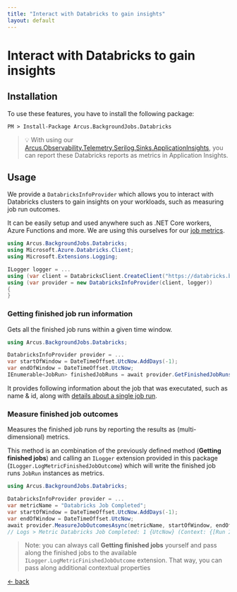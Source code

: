 ```yaml
---
title: "Interact with Databricks to gain insights"
layout: default
---
```


# Interact with Databricks to gain insights

## Installation

To use these features, you have to install the following package:

```shell
PM > Install-Package Arcus.BackgroundJobs.Databricks
```

> :bulb: With using our [Arcus.Observability.Telemetry.Serilog.Sinks.ApplicationInsights](https://www.nuget.org/packages/Arcus.Observability.Telemetry.Serilog.Sinks.ApplicationInsights/), you can report these Databricks reports as metrics in Application Insights.

## Usage
We provide a  `DatabricksInfoProvider` which allows you to interact with Databricks clusters to gain insights on your workloads, such as measuring job run outcomes.

It can be easily setup and used anywhere such as .NET Core workers, Azure Functions and more. We are using this ourselves for our [job metrics](./job-metrics).

```csharp
using Arcus.BackgroundJobs.Databricks;
using Microsoft.Azure.Databricks.Client;
using Microsoft.Extensions.Logging;

ILogger logger = ...
using (var client = DatabricksClient.CreateClient("https://databricks.base.url", "security.token"))
using (var provider = new DatabricksInfoProvider(client, logger))
{
}
```

### Getting finished job run information
Gets all the finished job runs within a given time window.
```csharp
using Arcus.BackgroundJobs.Databricks;

DatabricksInfoProvider provider = ...
var startOfWindow = DateTimeOffset.UtcNow.AddDays(-1);
var endOfWindow = DateTimeOffset.UtcNow;
IEnumerable<JobRun> finishedJobRuns = await provider.GetFinishedJobRunsAsync(startOfWindow, endOfWindow);
```

It provides following information about the job that was executated, such as name & id, along with [details about a single job run](https://github.com/Azure/azure-databricks-client/blob/master/csharp/Microsoft.Azure.Databricks.Client/Run.cs).

### Measure finished job outcomes
Measures the finished job runs by reporting the results as (multi-dimensional) metrics.

This method is an combination of the previously defined method (**Getting finished jobs**) and calling an `ILogger` extension provided in this package (`ILogger.LogMetricFinishedJobOutcome`) which will write the finished job runs `JobRun` instances as metrics.

```csharp
using Arcus.BackgroundJobs.Databricks;

DatabricksInfoProvider provider = ...
var metricName = "Databricks Job Completed";
var startOfWindow = DateTimeOffset.UtcNow.AddDays(-1);
var endOfWindow = DateTimeOffset.UtcNow;
await provider.MeasureJobOutcomesAsync(metricName, startOfWindow, endOfWindow);
// Logs > Metric Databricks Job Completed: 1 {UtcNow} (Context: {[Run Id] = my.run.id, [Job Id] = my.job.id, [Job Name] = my.job.name, [Outcome] = Success})
```

> Note: you can always call **Getting finished jobs** yourself and pass along the finished jobs to the available `ILogger.LogMetricFinishedJobOutcome` extension. 
> That way, you can pass along additional contextual properties

[&larr; back](/)
